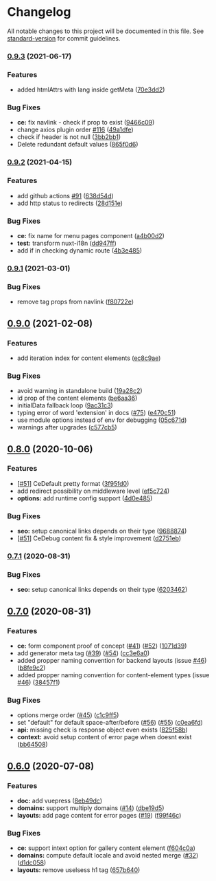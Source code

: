 # Changelog

All notable changes to this project will be documented in this file. See [standard-version](https://github.com/conventional-changelog/standard-version) for commit guidelines.

### [0.9.3](https://github.com/TYPO3-Initiatives/nuxt-typo3/compare/v0.9.2...v0.9.3) (2021-06-17)


### Features

* added htmlAttrs with lang inside getMeta ([70e3dd2](https://github.com/TYPO3-Initiatives/nuxt-typo3/commit/70e3dd2c18cfbf461b4fc86ebd277cc7f1f5eaa4))


### Bug Fixes

* **ce:** fix navlink - check if prop to exist ([9466c09](https://github.com/TYPO3-Initiatives/nuxt-typo3/commit/9466c09b8a95ab74f45908c2736f2aeae4d572d7))
* change axios plugin order [#116](https://github.com/TYPO3-Initiatives/nuxt-typo3/issues/116) ([49a1dfe](https://github.com/TYPO3-Initiatives/nuxt-typo3/commit/49a1dfe569aed7a8027b79dda4aa42bef94faa94))
* check if header is not null ([3bb2bb1](https://github.com/TYPO3-Initiatives/nuxt-typo3/commit/3bb2bb13c5232663b0e8e8c5614c667b4a9ab8c8))
* Delete redundant default values ([865f0d6](https://github.com/TYPO3-Initiatives/nuxt-typo3/commit/865f0d696c5736803450488d612bce4b10c40146))

### [0.9.2](https://github.com/TYPO3-Initiatives/nuxt-typo3/compare/v0.9.1...v0.9.2) (2021-04-15)


### Features

* add github actions [#91](https://github.com/TYPO3-Initiatives/nuxt-typo3/issues/91) ([638d54d](https://github.com/TYPO3-Initiatives/nuxt-typo3/commit/638d54d60401d7ec392a7b65fcbb93b472b5a5ed))
* add http status to redirects ([28d151e](https://github.com/TYPO3-Initiatives/nuxt-typo3/commit/28d151e6e073a1ecee0a06a826204617fb9c2b1f))


### Bug Fixes

* **ce:** fix name for menu pages component ([a4b00d2](https://github.com/TYPO3-Initiatives/nuxt-typo3/commit/a4b00d26ba77380f2860ce6824136a590a7aed2a))
* **test:** transform nuxt-i18n ([dd947ff](https://github.com/TYPO3-Initiatives/nuxt-typo3/commit/dd947ff8725fbd86b9c855db068f71a69dfb8f56))
*  add if in checking dynamic route ([4b3e485](https://github.com/TYPO3-Initiatives/nuxt-typo3/commit/4b3e4855728079beac79ac72859dab43d028f873))

### [0.9.1](https://github.com/TYPO3-Initiatives/nuxt-typo3/compare/v0.8.0...v0.9.1) (2021-03-01)

### Bug Fixes

* remove tag props from navlink ([f80722e](https://github.com/TYPO3-Initiatives/nuxt-typo3/commit/f80722ea88be115cc25d417de65a1ecd66718a1d))
## [0.9.0](https://github.com/TYPO3-Initiatives/nuxt-typo3/compare/v0.8.0...v0.9.0) (2021-02-08)


### Features

* add iteration index for content elements ([ec8c9ae](https://github.com/TYPO3-Initiatives/nuxt-typo3/commit/ec8c9ae39786088c127749755be594e790b368f4))


### Bug Fixes

* avoid warning in standalone build ([19a28c2](https://github.com/TYPO3-Initiatives/nuxt-typo3/commit/19a28c2f5ccecb80a9b75705f95c430a4b6a7466))
* id prop of the content elements ([be6aa36](https://github.com/TYPO3-Initiatives/nuxt-typo3/commit/be6aa368ba17ece5bf6cd52782ccda1847c6e122))
* initialData fallback loop ([9ac31c3](https://github.com/TYPO3-Initiatives/nuxt-typo3/commit/9ac31c3a76a5bf6e4784b58ef05265a714873aa2))
* typing error of word 'extension' in docs ([#75](https://github.com/TYPO3-Initiatives/nuxt-typo3/issues/75)) ([e470c51](https://github.com/TYPO3-Initiatives/nuxt-typo3/commit/e470c51a2fa220dad7ddafe1cb3ad3fbe53db0ed))
* use module options instead of env for debugging ([05c671d](https://github.com/TYPO3-Initiatives/nuxt-typo3/commit/05c671db04c1f31a8f45e9ee9aded37c41396674))
* warnings after upgrades ([c577cb5](https://github.com/TYPO3-Initiatives/nuxt-typo3/commit/c577cb5673028bc58593e72b24e188efde562b6b))

## [0.8.0](https://github.com/TYPO3-Initiatives/nuxt-typo3/compare/v0.7.0...v0.8.0) (2020-10-06)


### Features

* [[#51](https://github.com/TYPO3-Initiatives/nuxt-typo3/issues/51)] CeDefault pretty format ([3f95fd0](https://github.com/TYPO3-Initiatives/nuxt-typo3/commit/3f95fd067168bd1472c7fde155db137a73cd641f))
* add redirect possibility on middleware level ([ef5c724](https://github.com/TYPO3-Initiatives/nuxt-typo3/commit/ef5c7248cd87a22bc6915249de2e22d651116fa1))
* **options:** add runtime config support ([4d0e485](https://github.com/TYPO3-Initiatives/nuxt-typo3/commit/4d0e4859571557fbb8835f458647d3b82d7b93f0))


### Bug Fixes

* **seo:** setup canonical links depends on their type ([9688874](https://github.com/TYPO3-Initiatives/nuxt-typo3/commit/968887450bf76374fa69408cfb8b28317b88b008))
* [[#51](https://github.com/TYPO3-Initiatives/nuxt-typo3/issues/51)] CeDebug content fix & style improvement ([d2751eb](https://github.com/TYPO3-Initiatives/nuxt-typo3/commit/d2751eb2a09434bed13f0b8d994510eaee1a9de1))

### [0.7.1](https://github.com/TYPO3-Initiatives/nuxt-typo3/compare/v0.7.0...v0.7.1) (2020-08-31)


### Bug Fixes

* **seo:** setup canonical links depends on their type ([6203462](https://github.com/TYPO3-Initiatives/nuxt-typo3/commit/6203462d358447fa22f359cbf9c50c97da6cf726))


## [0.7.0](https://github.com/TYPO3-Initiatives/nuxt-typo3/compare/v0.6.0...v0.7.0) (2020-08-31)


### Features

* **ce:** form component proof of concept ([#41](https://github.com/TYPO3-Initiatives/nuxt-typo3/issues/41)) ([#52](https://github.com/TYPO3-Initiatives/nuxt-typo3/issues/52)) ([1071d39](https://github.com/TYPO3-Initiatives/nuxt-typo3/commit/1071d39513d99ea693c0ab8c8546304a311a1362))
* add generator meta tag ([#39](https://github.com/TYPO3-Initiatives/nuxt-typo3/issues/39)) ([#54](https://github.com/TYPO3-Initiatives/nuxt-typo3/issues/54)) ([cc3e6a0](https://github.com/TYPO3-Initiatives/nuxt-typo3/commit/cc3e6a0cefe3babf0d71be7712797a314f905910))
* added propper naming convention for backend layouts (issue [#46](https://github.com/TYPO3-Initiatives/nuxt-typo3/issues/46)) ([b8fe9c2](https://github.com/TYPO3-Initiatives/nuxt-typo3/commit/b8fe9c276fd4c6e6782598c5c0bcf8894ec50055))
* added propper naming convention for content-element types (issue [#46](https://github.com/TYPO3-Initiatives/nuxt-typo3/issues/46)) ([38457f1](https://github.com/TYPO3-Initiatives/nuxt-typo3/commit/38457f1bcd115a0329a9ddb76972f02647426758))


### Bug Fixes

* options merge order ([#45](https://github.com/TYPO3-Initiatives/nuxt-typo3/issues/45)) ([c1c9ff5](https://github.com/TYPO3-Initiatives/nuxt-typo3/commit/c1c9ff5234df68a2be0de984e2d66427f46dc21a))
* set "default" for default space-after/before ([#56](https://github.com/TYPO3-Initiatives/nuxt-typo3/issues/56)) ([#55](https://github.com/TYPO3-Initiatives/nuxt-typo3/issues/55)) ([c0ea6fd](https://github.com/TYPO3-Initiatives/nuxt-typo3/commit/c0ea6fdfd16a0930c775cabdc6fc79a1cdcf024c))
* **api:** missing check is response object even exists ([825f58b](https://github.com/TYPO3-Initiatives/nuxt-typo3/commit/825f58b590fc39b170f431a9f0a7c2f89d81a6bd))
* **context:** avoid setup content of error page when doesnt exist ([bb64508](https://github.com/TYPO3-Initiatives/nuxt-typo3/commit/bb64508d2d702305d519c49898549a9913027fdb))

## [0.6.0](https://github.com/TYPO3-Initiatives/nuxt-typo3/compare/v0.3.0...v0.6.0) (2020-07-08)


### Features

* **doc:** add vuepress ([8eb49dc](https://github.com/TYPO3-Initiatives/nuxt-typo3/commit/8eb49dcd6b0c4b8be1a8d62b43e21824087826fc))
* **domains:** support multiply domains ([#14](https://github.com/TYPO3-Initiatives/nuxt-typo3/issues/14)) ([dbe19d5](https://github.com/TYPO3-Initiatives/nuxt-typo3/commit/dbe19d548a0555dfd718e65eb132d228f6ab2d98))
* **layouts:** add page content for error pages ([#19](https://github.com/TYPO3-Initiatives/nuxt-typo3/issues/19)) ([f99f46c](https://github.com/TYPO3-Initiatives/nuxt-typo3/commit/f99f46c87867c68b283c97b3ab6383dae60d9e5a))


### Bug Fixes

* **ce:** support intext option for gallery content element ([f604c0a](https://github.com/TYPO3-Initiatives/nuxt-typo3/commit/f604c0ae56ef4dd77ed6b6747561df1c3ee48d3b))
* **domains:** compute default locale and avoid nested merge ([#32](https://github.com/TYPO3-Initiatives/nuxt-typo3/issues/32)) ([d1dc058](https://github.com/TYPO3-Initiatives/nuxt-typo3/commit/d1dc05859a0f36efc18809580e115926a295505b))
* **layouts:** remove uselsess h1 tag ([657b640](https://github.com/TYPO3-Initiatives/nuxt-typo3/commit/657b640fc1e6f5deb89e14bcd54ffc8a5a45311c))
